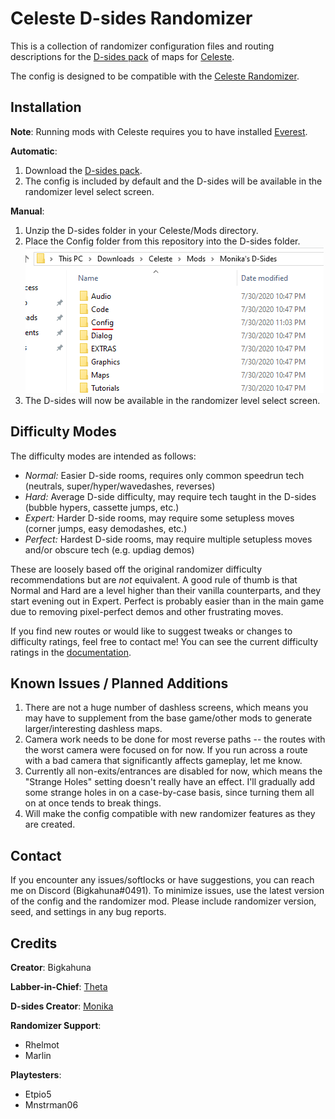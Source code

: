 Celeste D-sides Randomizer
==========================

This is a collection of randomizer configuration files and routing descriptions for the [D-sides pack](https://gamebanana.com/maps/202524) of maps for [Celeste](http://www.celestegame.com/). 

The config is designed to be compatible with the [Celeste Randomizer](https://github.com/rhelmot/CelesteRandomizer).


Installation
------------
**Note**: Running mods with Celeste requires you to have installed [Everest](https://everestapi.github.io/).

**Automatic**:
1. Download the [D-sides pack](https://gamebanana.com/maps/202524).
2. The config is included by default and the D-sides will be available in the randomizer level select screen.

**Manual**:
1. Unzip the D-sides folder in your Celeste/Mods directory.
2. Place the Config folder from this repository into the D-sides folder.
![folder structure](docs/img/structure.PNG)
3. The D-sides will now be available in the randomizer level select screen.


Difficulty Modes
----------------

The difficulty modes are intended as follows:

- *Normal:* Easier D-side rooms, requires only common speedrun tech (neutrals, super/hyper/wavedashes, reverses)
- *Hard:* Average D-side difficulty, may require tech taught in the D-sides (bubble hypers, cassette jumps, etc.)
- *Expert:* Harder D-side rooms, may require some setupless moves (corner jumps, easy demodashes, etc.)
- *Perfect:* Hardest D-side rooms, may require multiple setupless moves and/or obscure tech (e.g. updiag demos)

These are loosely based off the original randomizer difficulty recommendations but are *not* equivalent. A good rule of thumb is that Normal and Hard are a level higher than their vanilla counterparts, and they start evening out in Expert. Perfect is probably easier than in the main game due to removing pixel-perfect demos and other frustrating moves.

If you find new routes or would like to suggest tweaks or changes to difficulty ratings, feel free to contact me! You can see the current difficulty ratings in the [documentation](docs/routing).


Known Issues / Planned Additions
--------------------------------
1. There are not a huge number of dashless screens, which means you may have to supplement from the base game/other mods to generate larger/interesting dashless maps.
2. Camera work needs to be done for most reverse paths -- the routes with the worst camera were focused on for now. If you run across a route with a bad camera that significantly affects gameplay, let me know.
3. Currently all non-exits/entrances are disabled for now, which means the "Strange Holes" setting doesn't really have an effect. I'll gradually add some strange holes in on a case-by-case basis, since turning them all on at once tends to break things.
4. Will make the config compatible with new randomizer features as they are created.


Contact
-------

If you encounter any issues/softlocks or have suggestions, you can reach me on Discord (Bigkahuna#0491). To minimize issues, use the latest version of the config and the randomizer mod. Please include randomizer version, seed, and settings in any bug reports.


Credits
-------

**Creator**: Bigkahuna

**Labber-in-Chief**: [Theta](https://www.twitch.tv/thetagc)

**D-sides Creator**: [Monika](https://www.twitch.tv/monika523)

**Randomizer Support**:
* Rhelmot
* Marlin

**Playtesters**:
* Etpio5
* Mnstrman06
